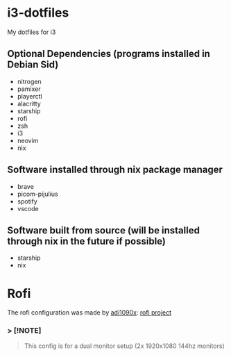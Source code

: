 # i3-dotfiles
My dotfiles for i3

## Optional Dependencies (programs installed in Debian Sid)
- nitrogen
- pamixer
- playerctl
- alacritty
- starship
- rofi
- zsh
- i3
- neovim
- nix

## Software installed through nix package manager
- brave
- picom-pijulius
- spotify
- vscode

## Software built from source (will be installed through nix in the future if possible)
- starship
- nix

# Rofi
The rofi configuration was made by [adi1090x](https://github.com/adi1090x): [rofi project](https://github.com/adi1090x/rofi)

### > [!NOTE]
> This config is for a dual monitor setup (2x 1920x1080 144hz monitors)
